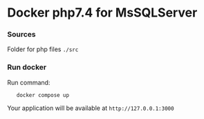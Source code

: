 # Docker php7.4 for MsSQLServer

### Sources

Folder for php files `./src`

### Run docker
Run command:
```shell
   docker compose up 
```

Your application will be available at `http://127.0.0.1:3000`